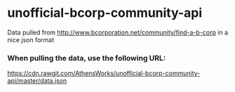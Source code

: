 # unofficial-bcorp-community-api
Data pulled from http://www.bcorporation.net/community/find-a-b-corp in a nice json format

### When pulling the data, use the following URL:
https://cdn.rawgit.com/AthensWorks/unofficial-bcorp-community-api/master/data.json
